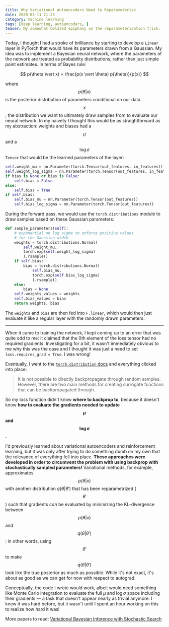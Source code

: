 ```yaml
---
title: Why Variational Autoencoders Need to Reparameterize
date: 2020-03-11 21:23
category: machine learning 
tags: [deep learning, autoencoders, ]
teaser: My somewhat belated epiphany on the reparameterization trick.
---
```


Today, I thought I had a stroke of brilliance by starting to develop a `Linear` layer in PyTorch that would have its parameters drawn from a Gaussian. My idea was to implement a Bayesian neural network, where the parameters of the network are treated as probability distributions, rather than just simple point estimates. In terms of Bayes rule:

$$
p(\theta \vert x) = \frac{p(x \vert \theta) p(\theta)}{p(x)}
$$

where $$p(\theta \vert x)$$ is the posterior distribution of parameters conditional on our data $$x$$; the distribution we want to ultimately draw samples from to evaluate our neural network. In my naivety I thought this would be as straightforward as my abstraction:  weights and biases had a $$\mu$$ and a $$\log \sigma$$ `Tensor` that would be the learned parameters of the layer:

```python
self.weight_mu = nn.Parameter(torch.Tensor(out_features, in_features))
self.weight_log_sigma = nn.Parameter(torch.Tensor(out_features, in_features))
if bias is None or bias is False:
    self.bias = False
else:
    self.bias = True
if self.bias:
    self.bias_mu = nn.Parameter(torch.Tensor(out_features))
    self.bias_log_sigma = nn.Parameter(torch.Tensor(out_features))
```

During the forward pass, we would use the `torch.distributions` module to draw samples based on these Gaussian parameters:

```python
def sample_parameters(self):
    # exponential on log sigma to enforce positive values
    # for the Gaussian width
    weights = torch.distributions.Normal(
        self.weight_mu, 
        torch.exp(self.weight_log_sigma)
        ).rsample()
    if self.bias:
        bias = torch.distributions.Normal(
            self.bias_mu, 
            torch.exp(self.bias_log_sigma)
            ).rsample()
    else:
        bias = None
    self.weights_values = weights
    self.bias_values = bias
    return weights, bias
```

The `weights` and `bias` are then fed into `F.linear`, which would then just evaluate it like a regular layer with the randomly drawn parameters.

---

When it came to training the network, I kept coming up to an error that was quite odd to me: it claimed that the 0th element of the loss tensor had no required gradients. Investigating for a bit, it wasn't immediately obvious to me why this was the case and I thought it was just a need to set `loss.requires_grad = True`. I was wrong!

Eventually, I went to the [`torch.distribution` docs](https://pytorch.org/docs/stable/distributions.html) and everything clicked into place: 

> It is not possible to directly backpropagate through random samples. However, there are two main methods for creating surrogate functions that can be backpropagated through.

So my loss function didn't know __where to backprop to__, because it doesn't know __how to evaluate the gradients needed to update $$\mu$$ and $$\log \sigma$$.__

I'd previously learned about variational autoencoders and reinforcement learning, but it was only after trying to do something dumb on my own that the relevance of everything fell into place. __These approaches were developed in order to circumvent the problem with using backprop with stochastically sampled parameters!__ Variational methods, for example, approximates $$p(\theta \vert x)$$ with another distribution $q(\theta \vert \theta')$ that has been reparametrized ($$\theta'$$) such that gradients _can_ be evaluated by minimizing the KL-divergence between $$p(\theta \vert x)$$ and $$q(\theta \vert \theta')$$: in other words, using $$\theta'$$ to make $$q(\theta \vert \theta')$$ look like the true posterior as much as possible. While it's not exact, it's about as good as we can get for now with respect to autograd. 

Conceptually, the code I wrote would work, albeit would need something like Monte Carlo integration to evaluate the full $\mu$ and $\log \sigma$ space including their gradients — a task that doesn't appear nearly as trivial anymore. I knew it was hard before, but it wasn't until I spent an hour working on this to realize how hard it was!

More papers to read:
[Variational Bayesian Inference with Stochastic Search](https://icml.cc/2012/papers/687.pdf)


